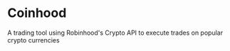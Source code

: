 # Coinhood
A trading tool using Robinhood's Crypto API to execute trades on popular crypto currencies
